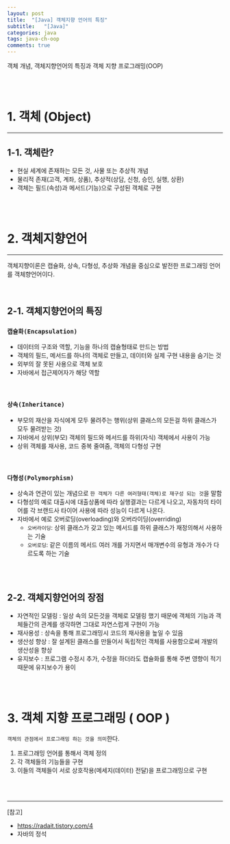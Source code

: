 ```yaml
---
layout: post
title:  "[Java] 객체지향 언어의 특징"
subtitle:   "[Java]"
categories: java
tags: java-ch-oop
comments: true
---
```


객체 개념, 객체지향언어의 특징과 객체 지향 프로그래밍(OOP)

<br><br>


# 1. 객체 (Object)
---

## 1-1. 객체란?

- 현실 세계에 존재하는 모든 것, 사물 또는 추상적 개념
- 물리적 존재(고객, 계좌, 상품), 추상적(상담, 신청, 승인, 실행, 상환)
- 객체는 필드(속성)과 메서드(기능)으로 구성된 객체로 구현

<br><br>


# 2. 객체지향언어
---

객체지향이론은 캡슐화, 상속, 다형성, 추상화 개념을 중심으로 발전한 프로그래밍 언어를 객체향언어이다.

<br>


## 2-1. 객체지향언어의 특징

### `캡슐화(Encapsulation)`

- 데이터의 구조와 역할, 기능을 하나의 캡슐형태로 만드는 방법
- 객체의 필드, 메서드를 하나의 객체로 만들고, 데이터와 실제 구현 내용을 숨기는 것
- 외부의 잘 못된 사용으로 객체 보호
- 자바에서 접근제어자가 해당 역할
  
<br>


### `상속(Inheritance)`

- 부모의 재산을 자식에게 모두 물려주는 행위(상위 클래스의 모든걸 하위 클래스가 모두 물려받는 것)
- 자바에서 상위(부모) 객체의 필드와 메서드를 하위(자식) 객체에서 사용이 가능
- 상위 객체를 재사용, 코드 중복 줄여줌, 객체의 다형성 구현

<br>


### `다형성(Polymorphism)`

- 상속과 연관이 있는 개념으로 `한 객체가 다른 여러형태(객체)로 재구성 되는 것`을 말함
- 다형성의 예로 대출시에 대출상품에 따라 실행결과는 다르게 나오고, 자동차의 타이어를 각 브랜드사 타이어 사용에 따라 성능이 다르게 나온다.
- 자바에서 예로 오버로딩(overloading)와 오버라이딩(overriding)
	- `오버라이딩`: 상위 클래스가 갖고 있는 메서드를 하위 클래스가 재정의해서 사용하는 기술  
	- `오버로딩`: 같은 이름의 메서드 여러 개를 가지면서 매개변수의 유형과 개수가 다르도록 하는 기술

<br><br>


## 2-2. 객체지향언어의 장점

- 자연적인 모델링 : 일상 속의 모든것을 객체로 모델링 했기 때문에 객체의 기능과 객체들간의 관계를 생각하면 그대로 자연스럽게 구현이 가능
- 재사용성 : 상속을 통해 프로그래밍시 코드의 재사용을 높일 수 있음
- 생산성 향상 : 잘 설계된 클래스를 만들어서 독립적인 객체를 사용함으로써 개발의 생산성을 향상
- 유지보수 : 프로그램 수정시 추가, 수정을 하더라도 캡슐화를 통해 주변 영향이 적기때문에 유지보수가 용이

<br><br>


# 3. 객체 지향 프로그래밍 ( OOP )

`객체의 관점에서 프로그래밍 하는 것을 의미`한다.

1) 프로그래밍 언어를 통해서 객체 정의
2) 각 객체들의 기능들을 구현
3) 이들의 객체들이 서로 상호작용(메세지(데이터) 전달)을 프로그래밍으로 구현

<br><br>


---
[참고]
- https://radait.tistory.com/4
- 자바의 정석